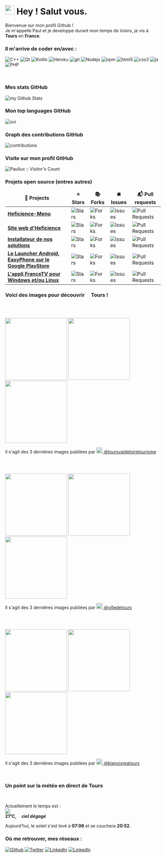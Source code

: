 

<h1><img src="https://emojis.slackmojis.com/emojis/images/1531849430/4246/blob-sunglasses.gif?1531849430"
width="30"/> Hey ! Salut vous.</h1>


<p> Bienvenue sur mon profil Github ! </br> Je m'appelle Paul et je developpe durant mon temps de loisirs, je vis à
	<img
	src="https://cdn-icons-png.flaticon.com/512/197/197560.png" width="13"/> <b>Tours</b> en <b>France</b>.
</p>

<h3> Il m'arrive de coder en/avec :</h3>
<p>
  <img alt="C++" src="https://img.shields.io/badge/-c++-00599C?style=flat-square&logo=c%2B%2B&logoColor=white" />
  <img alt="Qt" src="https://img.shields.io/badge/-Qt-41CD52?style=flat-square&logo=github-actions&logoColor=white" />
  <img alt="Kotlin" src="https://img.shields.io/badge/-Kotlin-7F52FF?style=flat-square&logo=github-actions&logoColor=white" />
  <img alt="Heroku" src="https://img.shields.io/badge/-Heroku-430098?style=flat-square&logo=heroku&logoColor=white" />
  <img alt="git" src="https://img.shields.io/badge/-Git-F05032?style=flat-square&logo=git&logoColor=white" />
  <img alt="Nodejs" src="https://img.shields.io/badge/-Nodejs-43853d?style=flat-square&logo=Node.js&logoColor=white" />
  <img alt="npm" src="https://img.shields.io/badge/-NPM-CB3837?style=flat-square&logo=npm&logoColor=white" />
  <img alt="html5" src="https://img.shields.io/badge/-HTML5-E34F26?style=flat-square&logo=html5&logoColor=white" />
  <img alt="css3" src="https://img.shields.io/badge/-CSS3-1572B6?style=flat-square&logo=css3&logoColor=white" />
  <img alt="js" src="https://img.shields.io/badge/-JavaScript-F7DF1E?style=flat-square&logo=javascript&logoColor=black" />
  <img alt="PHP" src="https://img.shields.io/badge/-PHP-777BB4?style=flat-square&logo=php&logoColor=white" />
</p>
<br>
<h3>Mes stats GitHub</h3>
<img src="https://github-readme-stats.vercel.app/api?username=Paullux&locale=fr&line_height=20&title_color=2B5BBD&icon_color=1124BB&text_color=A1A1A1&bg_color=0,000000,130F40" alt="my Github Stats"/>
<br>
<h3>Mon top languages GitHub</h3>
<img src="https://github-readme-stats.vercel.app/api/top-langs?username=Paullux&show_icons=true&locale=fr&line_height=20&layout=compact&title_color=2B5BBD&icon_color=1124BB&text_color=A1A1A1&bg_color=0,000000,130F40" alt="ovi" />
<br>
<h3>Graph des contributions GitHub</h3>
<img src="https://activity-graph.herokuapp.com/graph?username=Paullux&theme=react-dark&hide_border=true&area=true" alt="contributions" />
<br>
<h3>Visite sur mon profil GitHub</h3>
<img src="https://profile-counter.glitch.me/{Paullux}/count.svg" alt="Paullux :: Visitor's Count" />
<br>
<h3>Projets open source (entres autres)</h3>
<table>
  <thead align="center">
    <tr border: none;>
      <td><b>🎁 Projects</b></td>
      <td><b>⭐ Stars</b></td>
      <td><b>📚 Forks</b></td>
      <td><b>🛎 Issues</b></td>
      <td><b>📬 Pull requests</b></td>
    </tr>
  </thead>
  <tbody>
    <tr>
      <td><a href="https://github.com/Heficience/Heficience-menu"><b>Heficience-Menu</b></a></td>
      <td><img alt="Stars"
src="https://img.shields.io/github/stars/Heficience/Heficience-menu?style=flat-square&labelColor=343b41"/></td>
      <td><img alt="Forks"
src="https://img.shields.io/github/forks/Heficience/Heficience-menu?style=flat-square&labelColor=343b41"/></td>
      <td><img alt="Issues"
src="https://img.shields.io/github/issues/Heficience/Heficience-menu?style=flat-square&labelColor=343b41"/></td>
      <td><img alt="Pull Requests"
src="https://img.shields.io/github/issues-pr/Heficience/Heficience-menu?style=flat-square&labelColor=343b41"/></td>
    </tr>
	  <tr>
      <td><a
href="https://github.com/Heficience/heficience-site-web"><b>Site web d'Heficience</b></a></td>
      <td><img alt="Stars"
src="https://img.shields.io/github/stars/Heficience/heficience-site-web?style=flat-square&labelColor=343b41"/></td>
      <td><img alt="Forks"
src="https://img.shields.io/github/forks/Heficience/heficience-site-web?style=flat-square&labelColor=343b41"/></td>
      <td><img alt="Issues"
src="https://img.shields.io/github/issues/Heficience/heficience-site-web?style=flat-square&labelColor=343b41"/></td>
      <td><img alt="Pull Requests"
src="https://img.shields.io/github/issues-pr/Heficience/heficience-site-web?style=flat-square&labelColor=343b41"/></td>
    </tr>
    <tr>
      <td><a href="https://github.com/Heficience/HSuperMenu"><b>Installateur de nos solutions</b></a></td>
      <td><img alt="Stars"
src="https://img.shields.io/github/stars/Heficience/HSuperMenu?style=flat-square&labelColor=343b41"/></td>
      <td><img alt="Forks"
src="https://img.shields.io/github/forks/Heficience/HSuperMenu?style=flat-square&labelColor=343b41"/></td>
      <td><img alt="Issues"
src="https://img.shields.io/github/issues/Heficience/HSuperMenu?style=flat-square&labelColor=343b41"/></td>
      <td><img alt="Pull Requests"
src="https://img.shields.io/github/issues-pr/Heficience/HSuperMenu?style=flat-square&labelColor=343b41"/></td>
    </tr>
		<tr>
      <td><a href="https://github.com/Heficience/Heficience-Launcher-Android"><b>Le Launcher Android, EasyPhone sur le Google PlayStore</b></a></td>
      <td><img alt="Stars"
src="https://img.shields.io/github/stars/Heficience/Heficience-Launcher-Android?style=flat-square&labelColor=343b41"/></td>
      <td><img alt="Forks"
src="https://img.shields.io/github/forks/Heficience/Heficience-Launcher-Android?style=flat-square&labelColor=343b41"/></td>
      <td><img alt="Issues"
src="https://img.shields.io/github/issues/Heficience/Heficience-Launcher-Android?style=flat-square&labelColor=343b41"/></td>
      <td><img alt="Pull Requests"
src="https://img.shields.io/github/issues-pr/Heficience/Heficience-Launcher-Android?style=flat-square&labelColor=343b41"/></td>
    </tr>
		<tr>
			<td><a href="https://github.com/Paullux/FranceTV"><b>L'appli FranceTV pour Windows et/ou Linux</b></a></td>
			<td><img alt="Stars"
src="https://img.shields.io/github/stars/Paullux/FranceTV?style=flat-square&labelColor=343b41"/></td>
			<td><img alt="Forks"
src="https://img.shields.io/github/forks/Paullux/FranceTV?style=flat-square&labelColor=343b41"/></td>
			<td><img alt="Issues"
src="https://img.shields.io/github/issues/Paullux/FranceTV?style=flat-square&labelColor=343b41"/></td>
			<td><img alt="Pull Requests"
src="https://img.shields.io/github/issues-pr/Paullux/FranceTV?style=flat-square&labelColor=343b41"/></td>
		</tr>
  </tbody>
</table>

<h3>Voici des images pour découvrir <img src="https://cdn-icons-png.flaticon.com/512/197/197560.png" width="13"/> Tours !</h3>
<br><br>
<p><img width="200" src="https:&#x2F;&#x2F;cdn3.dumpor.com&#x2F;view?q&#x3D;%3DMSY5cjZ2gTPkl2cfNmbfZiRBNTQFBzM20TZvZyZJ9mYD9FbL52S1UGT6NmcwZGWnljeXNEW5glWJ9VcRJDcmZTSzZFaSFDRfRVQfBDM9g2bmUTL30jYjNmJBFUQBJUQGlDOVBVQ90GZlZySSNVavlDWBd3ZkBjNvF2b4EXV9MGav91Yu9lJ2ATM9QXYj91Yu9lJt92Yu0WYydWY0Nnbp5GZj5iMtMDehxWL05WZ052bjNXP0h2Xj52XmADNygHM0IzcfVTMl91ZwpWL0NHZ9AHdz9zZwpmLu9lN1EjNzQzM2UjM4MDMwkTM3ATMfZjMxUjMxEjNzUjMwMDN081N0YTM0ETMwMzL1ETL1gDOy4SM1Q3L29SbvNmLtFmcnFGdz5WauR2YuITLzgXYs1CduVGdu92Yz9yL6MHc0RHa" /> <img width="200" src="https:&#x2F;&#x2F;cdn3.dumpor.com&#x2F;view?q&#x3D;%3DMSY5cjZ2gTPkl2cfNmbfZSMzQ0QEBzM20TZvZydZZzTIFVLVpGMzp1dtwmbPFWOtoEZ1RWMwd2U5d3T0AFWDBVUM5mTadXb5QVQfBDM9g2bmUTL30jYjNmJBFUQBJUQGlDOVBVQ90GZlZCa1dnaYlDWBtGT3tkRudjdtNUY9MGav91Yu9lJ2ATM9QXYj91Yu9lJt92Yu0WYydWY0Nnbp5GZj5iMtMDehxWL05WZ052bjNXP0h2Xj52XmADNygHM0IzcfVTMl91ZwpWL0NHZ9AHdz9zZwpmLu9VMxITO3EjNygDM2kDN5EDO5YTMfJDNzIzM5MTN2UDO1ETM281MyEDM0QDMwMzL1ETL1gDOy4SM1Q3L29SbvNmLtFmcnFGdz5WauR2YuITLzgXYs1CduVGdu92Yz9yL6MHc0RHa" /> <img width="200" src="https:&#x2F;&#x2F;cdn3.dumpor.com&#x2F;view?q&#x3D;%3DMSY5cjZ2gTPkl2cfNmbfZSMEVTNEBzM20TZvZSQttWW39VRJpVd3MFS0Vje1olMMxGNFVjYFJ1X3c1XqdDSwMUcw8UemJTNfRVQfBDM9g2bmUTL30jYjNmJBFUQBJUQGlDOVBVQ90GZlZiaVN1Mj1CWB9mWINnYwlVYiRGU9MGav91Yu9lJxATM9QXYj91Yu9lJt92Yu0WYydWY0Nnbp5GZj5iMtMDehxWL05WZ052bjNXP0h2Xj52XmADNygHM0IzcfVTMl91ZwpWL0NHZ9AHdz9zZwpmLu9FM4QDM4gTOxYTM2kjM0cTN4QTNfFjM0UjN0MDOzQDO2MTM281NyYDN1cTO5IzL1ETL1gDOy4SM1Q3L29SbvNmLtFmcnFGdz5WauR2YuITLzgXYs1CduVGdu92Yz9yL6MHc0RHa" /></p>
<p>Il s'agit des 3 dernières images publiées par <a href="https://www.instagram.com/toursvaldeloiretourisme" target="_blank"><img
src="https://upload.wikimedia.org/wikipedia/commons/thumb/e/e7/Instagram_logo_2016.svg/1024px-Instagram_logo_2016.svg.png" width="20"/>
@toursvaldeloiretourisme</a></p>
<br><br>
<p><img width="200" src="https:&#x2F;&#x2F;cdn1.dumpor.com&#x2F;view?q&#x3D;jEWO3YmN40DZpN3Xj52XmkTR1cTOwMjN9U2bmEVU2wGU4MHZIhWS1llau9WOrd3SyhERMFUQt8mSWpGOoFWOwsEaM5Wc1wWLUF0XwATPo9mJ10yN9I2YjZSQBFUQCFkR5gTVQFUPtRWZm0Gd08VO5gVQvR0TtgnM3M0cjFXPjh2bfNmbfZCMxETP0F2YfNmbfZSbvNmLtFmcnFGdz5WauR2YuITLzgXYs1CduVGdu92Yz1Ddo91Yu9lJwQjM4BDNyM3X1ETZfdGcq1CdzR2XhBDN14CM0UjLwEjMuAzY9AHdz9zZwpmLu9FO4gTO1EzN5IDMyQDM4gDN3kjNfRzMwkzN5ETM4IDO4IzNx8VO2IjMwATMwMzL1ETL1gDOy4SM1Q3L29SbvNmLtFmcnFGdz5WauR2YuITLzgXYs1CduVGdu92Yz9yL6MHc0RHa" /> <img width="200" src="https:&#x2F;&#x2F;cdn1.dumpor.com&#x2F;view?q&#x3D;%3D%3DwIhlzNmZDO9QWaz91Yu9lJzkTOClDMzYTPl9mJBNmThlHR0UUcyJGRZVzVPJDRwATQVZ2NvlkNm5Uc3R1b48kZ2QXQU92Ny9FVB9FMw0DavZSNtcTPiN2YmEUQBFkQBZUO4UFUB1TbkVmJOxmetNWOYFENVRER0VnNtVnMC1zYo92Xj52XmQDMx0DdhN2Xj52Xm02bj5SbhJ3ZhR3culmbkNmLy0yM4FGbtQnblRnbvN2c9QHafNmbfZCM0IDewQjMz9VNxU2XnBnatQ3ck9VYwQTNuADN14CMxIjLwMWPwR3c%2FcGcq5ibfNzM2kzN5czN5QDO2cDMyYzNxkzX2kjMxITM0UTNwITO0MTMx8lNwIDN4QTMwMzL1ETL1gDOy4SM1Q3L29SbvNmLtFmcnFGdz5WauR2YuITLzgXYs1CduVGdu92Yz9yL6MHc0RHa" /> <img width="200" src="https:&#x2F;&#x2F;cdn1.dumpor.com&#x2F;view?q&#x3D;jEWO3YmN40DZpN3Xj52XmkDM0cDRwMjN9U2bmE1UMp0cQF3VVV3byUXSvVTRHtGd1JGMSdFTkh2NTVDTkFjRLhFcmhHTuVzXUF0XwATPo9mJ10yN9I2YjZSQBFUQCFkR5gTVQFUPtRWZmUjRPRzS5gVQzdnZudnShdHbBJVPjh2bfNmbfZyMwETP0F2YfNmbfZSbvNmLtFmcnFGdz5WauR2YuITLzgXYs1CduVGdu92Yz1Ddo91Yu9lJwQjM4BDNyM3X1ETZfdGcq1CdzRWPwR3c%2FcGcq5ibfZzNxkTN0YDN3UjN0cDM0IDO3gzXxkDO5ITO5kzMyQTN5MTMx81MxEjN0UDMwMzL1ETL1gDOy4SM1Q3L29SbvNmLtFmcnFGdz5WauR2YuITLzgXYs1CduVGdu92Yz9yL6MHc0RHa" /></p>
<p>Il s'agit des 3 dernières images publiées par <a href="https://www.instagram.com/villedetours" target="_blank"><img
src="https://upload.wikimedia.org/wikipedia/commons/thumb/e/e7/Instagram_logo_2016.svg/1024px-Instagram_logo_2016.svg.png" width="20"/>
@villedetours</a></p>
<br><br>
<p><img width="200" src="https:&#x2F;&#x2F;cdn1.dumpor.com&#x2F;view?q&#x3D;%3D%3DwIhlzNmZDO9QWaz91Yu9lJzQjR3UEMzYTPl9mJntEblFmSqtUUldVSLRDUMJ1VZZVZ2gFbnFWZvJjYGFTV6dVTrJTV2k1UrlDVB9FMw0DavZSNtcTPiN2YmEUQBFkQBZUO4UFUB1TbkVmJ2VWZDNWOYFUTn9kaa1kcVhETV1zYo92Xj52XmkDMx0DdhN2Xj52Xm02bj5SbhJ3ZhR3culmbkNmLy0yM4FGbtQnblRnbvN2c9QHafNmbfZCM0IDewQjMz9VNzU2XnBnatQ3ck9VYwQDNx4CM0QTMugzNuAzY9AHdz9zZwpmLu91N3gjN5IDO5gTM4gTOzczMwIjMfVjMxcTNyMDO2gDN4ADN58VN1ADN3EjN3IzL1ETL1gDOy4SM1Q3L29SbvNmLtFmcnFGdz5WauR2YuITLzgXYs1CduVGdu92Yz9yL6MHc0RHa" /> <img width="200" src="https:&#x2F;&#x2F;cdn3.dumpor.com&#x2F;view?q&#x3D;%3DMSY5cjZ2gTPkl2cfNmbfZSN4MTQFBzM20TZvZSUXF2cHNEZDtGa4h1U0xGMBRTdPtWbwdWTtlmRD1EdLtkczt2d2ADePd3X5QVQfBDM9g2bmUTL30jYjNmJBFUQBJUQGlDOVBVQ90GZlZiZMpHNm1CWBVlezAjMohja1dnQ9MGav91Yu9lJ2ATM9QXYj91Yu9lJt92Yu0WYydWY0Nnbp5GZj5iMtMDehxWL05WZ052bjNXP0h2Xj52XmADNygHM0IzcfVzMl91ZwpWL0NHZ9AHdz9zZwpmLu9VM4cDOxEDM5cTMzQjMyIjM1UzNfJjM2IzNxQzMyITMxcDM18FM3IjN4czM3IzL1ETL1gDOy4SM1Q3L29SbvNmLtFmcnFGdz5WauR2YuITLzgXYs1CduVGdu92Yz9yL6MHc0RHa" /> <img width="200" src="https:&#x2F;&#x2F;cdn3.dumpor.com&#x2F;view?q&#x3D;%3DMSY5cjZ2gTPkl2cfNmbfZiQzYzMEBzM20TZvZydwg2d5dmeWZVQvJDcoNnUhZGR3ZXWwUVUChVOwMmVPVEcWRncmt2b2AHNtQVQfBDM9g2bmUTL30jYjNmJBFUQBJUQGlDOVBVQ90GZlZSNjFXey1CWBhDRT9VVyQ3QuJVO9MGav91Yu9lJ1ATM9QXYj91Yu9lJt92Yu0WYydWY0Nnbp5GZj5iMtMDehxWL05WZ052bjNXP0h2Xj52XmADNygHM0IzcfVzMl91ZwpWL0NHZ9AHdz9zZwpmLu9VN1YzMxgTN2cTMwMjM2kTM2YDNflDN5IDO1ETN2gTN4czMz8VO0ATN0QzM3IzL1ETL1gDOy4SM1Q3L29SbvNmLtFmcnFGdz5WauR2YuITLzgXYs1CduVGdu92Yz9yL6MHc0RHa" /></p>
<p>Il s'agit des 3 dernières images publiées par <a href="https://www.instagram.com/bienvivreatours" target="_blank"><img
src="https://upload.wikimedia.org/wikipedia/commons/thumb/e/e7/Instagram_logo_2016.svg/1024px-Instagram_logo_2016.svg.png" width="20"/>
@bienvivreatours</a></p>
<br>

<h3> Un point sur la météo en direct de Tours </h3><br>
<p>Actuellement le temps est :
	</br>
	<img src="http://openweathermap.org/img/wn/01d@2x.png"/>
	</br>
	<b> 21°C, <i>&emsp;ciel dégagé</i>
	</b>
</p>
<p>Aujourd'hui, le soleil s'est levé à
	<b>07:06</b> et se couchera
	<b>20:52</b>.
</p>

<h3>Où me retrouver, mes réseaux :</h3>
<p><a href="https://github.com/Paullux" target="_blank"><img alt="Github" src="https://img.shields.io/badge/GitHub-%2312100E.svg?&style=for-the-badge&logo=Github&logoColor=white" /></a> <a href="https://twitter.com/PaulWOISARD" target="_blank"><img alt="Twitter" src="https://img.shields.io/badge/twitter-%231DA1F2.svg?&style=for-the-badge&logo=twitter&logoColor=white" /></a> <a href="https://www.linkedin.com/in/paul-woisard-147308b" target="_blank"><img alt="LinkedIn" src="https://img.shields.io/badge/linkedin-%230077B5.svg?&style=for-the-badge&logo=linkedin&logoColor=white" /></a> <a href="https://discord.gg/2dxKDJ2RNK" target="_blank"><img alt="LinkedIn" src="https://img.shields.io/badge/discord-%235865F2.svg?&style=for-the-badge&logo=discord&logoColor=white" /></a>
</p>
